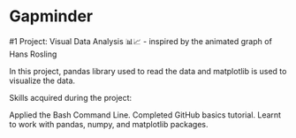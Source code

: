# Gapminder
#1 Project: Visual Data Analysis 📊📈 - inspired by the animated graph of Hans Rosling

In this project, pandas library used to read the data and matplotlib is used to visualize the data.

Skills acquired during the project:

Applied the Bash Command Line.
Completed GitHub basics tutorial.
Learnt to work with pandas, numpy, and matplotlib packages.
